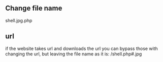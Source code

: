 
## Change file name
shell.jpg.php

## url 
if the website takes url and downloads the url you can bypass those with changing the url, but leaving the file name as it is:
/shell.php#.jpg
